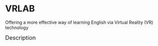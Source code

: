 # VRLAB
Offering a more effective way of learning English via Virtual Reality (VR) technology

<font size="+1">Description</font> 
